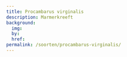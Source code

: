 ```yaml
---
title: Procambarus virginalis
description: Marmerkreeft
background:
  img: 
  by: 
  href: 
permalink: /soorten/procambarus-virginalis/
---
```

